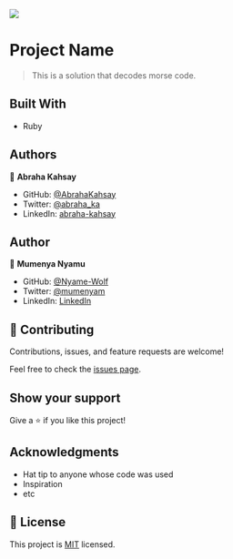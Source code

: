 ![](https://img.shields.io/badge/Microverse-blueviolet)

# Project Name

> This is a solution that decodes morse code.


## Built With

- Ruby


## Authors

👤 **Abraha Kahsay**

- GitHub: [@AbrahaKahsay](https://github.com/AbrahaKahsay)
- Twitter: [@abraha_ka](https://twitter.com/abraha_ka)
- LinkedIn: [abraha-kahsay](https://www.linkedin.com/in/abraha-kahsay/)

## Author

👤 **Mumenya Nyamu**

- GitHub: [@Nyame-Wolf](https://github.com/Nyame-Wolf)
- Twitter: [@mumenyam](https://twitter.com/Mumenyam)
- LinkedIn: [LinkedIn](https://www.linkedin.com/in/mumenya-nyamu-software-engineer/)

## 🤝 Contributing

Contributions, issues, and feature requests are welcome!

Feel free to check the [issues page](https://github.com/AbrahaKahsay/decode-morse-code/issues).

## Show your support

Give a ⭐️ if you like this project!

## Acknowledgments

- Hat tip to anyone whose code was used
- Inspiration
- etc

## 📝 License

This project is [MIT](./LICENSE) licensed.


